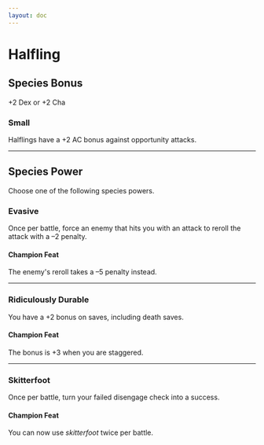 ```yaml
---
layout: doc
---
```

# Halfling

## Species Bonus

+2 Dex or +2 Cha

### Small

Halflings have a +2 AC bonus against opportunity attacks.

---

## Species Power

Choose one of the following species powers.

### Evasive

Once per battle, force an enemy that hits you with an attack to reroll the attack with a –2 penalty.

#### Champion Feat

The enemy's reroll takes a –5 penalty instead.

---

### Ridiculously Durable

You have a +2 bonus on saves, including death saves.

#### Champion Feat

The bonus is +3 when you are staggered.

---

### Skitterfoot

Once per battle, turn your failed disengage check into a success.

#### Champion Feat

You can now use _skitterfoot_ twice per battle.
